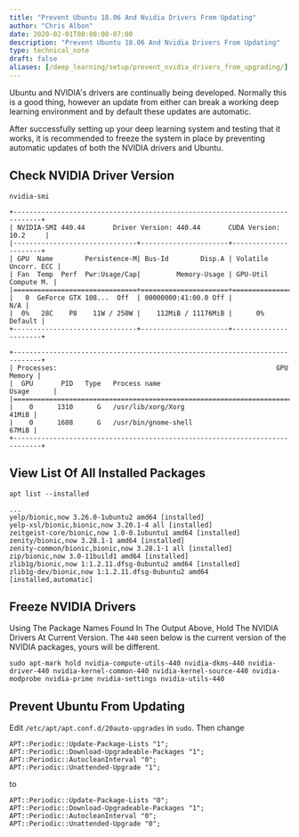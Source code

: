 ```yaml
---
title: "Prevent Ubuntu 18.06 And Nvidia Drivers From Updating"
author: "Chris Albon"
date: 2020-02-01T00:00:00-07:00
description: "Prevent Ubuntu 18.06 And Nvidia Drivers From Updating"
type: technical_note
draft: false
aliases: [/deep_learning/setup/prevent_nvidia_drivers_from_upgrading/]
---
```


Ubuntu and NVIDIA's drivers are continually being developed. Normally this is a good thing, however an update from either can break a working deep learning environment and by default these updates are automatic.

After successfully setting up your deep learning system and testing that it works, it is recommended to freeze the system in place by preventing automatic updates of both the NVIDIA drivers and Ubuntu.

## Check NVIDIA Driver Version

`nvidia-smi`
```
+-----------------------------------------------------------------------------+
| NVIDIA-SMI 440.44       Driver Version: 440.44       CUDA Version: 10.2     |
|-------------------------------+----------------------+----------------------+
| GPU  Name        Persistence-M| Bus-Id        Disp.A | Volatile Uncorr. ECC |
| Fan  Temp  Perf  Pwr:Usage/Cap|         Memory-Usage | GPU-Util  Compute M. |
|===============================+======================+======================|
|   0  GeForce GTX 108...  Off  | 00000000:41:00.0 Off |                  N/A |
|  0%   28C    P8    11W / 250W |    112MiB / 11176MiB |      0%      Default |
+-------------------------------+----------------------+----------------------+
                                                                               
+-----------------------------------------------------------------------------+
| Processes:                                                       GPU Memory |
|  GPU       PID   Type   Process name                             Usage      |
|=============================================================================|
|    0      1310      G   /usr/lib/xorg/Xorg                            41MiB |
|    0      1608      G   /usr/bin/gnome-shell                          67MiB |
+-----------------------------------------------------------------------------+
```

## View List Of All Installed Packages

`apt list --installed`
```
...
yelp/bionic,now 3.26.0-1ubuntu2 amd64 [installed]
yelp-xsl/bionic,bionic,now 3.20.1-4 all [installed]
zeitgeist-core/bionic,now 1.0-0.1ubuntu1 amd64 [installed]
zenity/bionic,now 3.28.1-1 amd64 [installed]
zenity-common/bionic,bionic,now 3.28.1-1 all [installed]
zip/bionic,now 3.0-11build1 amd64 [installed]
zlib1g/bionic,now 1:1.2.11.dfsg-0ubuntu2 amd64 [installed]
zlib1g-dev/bionic,now 1:1.2.11.dfsg-0ubuntu2 amd64 [installed,automatic]
```

## Freeze NVIDIA Drivers

Using The Package Names Found In The Output Above, Hold The NVIDIA Drivers At Current Version. The `440` seen below is the current version of the NVIDIA packages, yours will be different.

`sudo apt-mark hold nvidia-compute-utils-440 nvidia-dkms-440 nvidia-driver-440 nvidia-kernel-common-440 nvidia-kernel-source-440 nvidia-modprobe nvidia-prime nvidia-settings nvidia-utils-440`

## Prevent Ubuntu From Updating

Edit `/etc/apt/apt.conf.d/20auto-upgrades` in `sudo`. Then change

```
APT::Periodic::Update-Package-Lists "1";
APT::Periodic::Download-Upgradeable-Packages "1";
APT::Periodic::AutocleanInterval "0";
APT::Periodic::Unattended-Upgrade "1";
```

to 

```
APT::Periodic::Update-Package-Lists "0";
APT::Periodic::Download-Upgradeable-Packages "1";
APT::Periodic::AutocleanInterval "0";
APT::Periodic::Unattended-Upgrade "0";
```